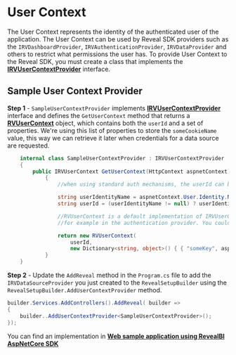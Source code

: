 # User Context

The User Context represents the identity of the authenticated user of the application. The User Context can be used by Reveal SDK providers such as the `IRVDashboardProvider`, `IRVAuthenticationProvider`, `IRVDataProvider` and others to restrict what permissions the user has. To provide User Context to the Reveal SDK, you must create a class that implements the [**IRVUserContextProvider**](https://help.revealbi.io/api/aspnet/latest/Reveal.Sdk.IRVUserContextProvider.html) interface.

## Sample User Context Provider

**Step 1** - `SampleUserContextProvider` implements [**IRVUserContextProvider**](https://help.revealbi.io/api/aspnet/latest/Reveal.Sdk.IRVUserContextProvider.html) interface and defines the `GetUserContext` method that returns a [**RVUserContext**](https://help.revealbi.io/api/aspnet/latest/Reveal.Sdk.RVUserContext.html) object, which contains both the 
`userId` and a set of properties. We're using this list of properties to store the `someCookieName` value, this way we can retrieve it later when credentials for a data source are 
requested.

```csharp
    internal class SampleUserContextProvider : IRVUserContextProvider
    {
        public IRVUserContext GetUserContext(HttpContext aspnetContext)       
            {
                //when using standard auth mechanisms, the userId can be obtained using aspnetContext.User.Identity.Name.

                string userIdentityName = aspnetContext.User.Identity.Name;
                string userId = (userIdentityName != null) ? userIdentityName : "guest";

                //RVUserContext is a default implementation of IRVUserContext, which allows to store properties in addition to the userId, these properties can be used later
                //for example in the authentication provider. You could store data related to the current request this way. In this case, we are storing the value of "someCookieName".

                return new RVUserContext(
                    userId,
                    new Dictionary<string, object>() { { "someKey", aspnetContext.Current.Request.Cookies["someCookieName"].Value } });
			}       
    }
```

**Step 2** - Update the `AddReveal` method in the `Program.cs` file to add the `IRVDataSourceProvider` you just created to the `RevealSetupBuilder` using the `RevealSetupBuilder.AddUserContextProvider` method.

```csharp
builder.Services.AddControllers().AddReveal( builder =>
{
    builder..AddUserContextProvider<SampleUserContextProvider>();
});
```

You can find an implementation in [**Web sample application using RevealBI AspNetCore SDK**](https://github.com/RevealBi/sdk-samples-aspnetcore/blob/590f79ce822755002bf2ccbbdb6e455ab7f1f3c3/Cookies-Auth/README.md)
